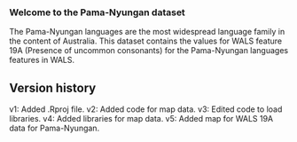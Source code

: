 ### Welcome to the Pama-Nyungan dataset

The Pama-Nyungan languages are the most widespread language family in the content of Australia. This dataset contains the values for WALS feature 19A (Presence of uncommon consonants) for the Pama-Nyungan languages features in WALS.

## Version history

v1: Added .Rproj file.
v2: Added code for map data.
v3: Edited code to load libraries.
v4: Added libraries for map data. 
v5: Added map for WALS 19A data for Pama-Nyungan.
